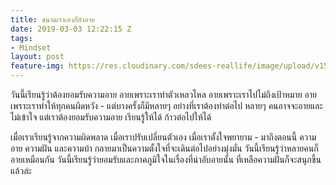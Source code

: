 ```yaml
---
title: ขนาดเราเองก็ยังอาย
date: 2019-03-03 12:22:15 Z
tags:
- Mindset
layout: post
feature-img: https://res.cloudinary.com/sdees-reallife/image/upload/v1555658919/sample_feature_img.png
---
```


วันนี้เรียนรู้ว่าต้องยอมรับความอาย อายเพราะเราทำตัวเหลวไหล อายเพราะเราไปไม่ถึงเป้าหมาย อายเพราะเราทำให้ทุกคนผิดหวัง - แต่บางครั้งก็มีหลายๆ อย่างที่เราต้องทำต่อไป หลายๆ คนอาจจะอายและไม่เข้าใจ แต่เราต้องยอมรับความอาย เรียนรู้ให้ได้ ก้าวต่อไปให้ได้

เมื่อเราเรียนรู้จากความผิดพลาด เมื่อเราปรับเปลี่ยนตัวเอง เมื่อเราตั้งใจพยายาม - มาถึงตอนนี้ ความอาย ความฝัน และความบ้า กลายมาเป็นความตั้งใจที่จะเดินต่อไปอย่างมุ่งมั่น วันนี้เรียนรู้ว่าหลายคนก็อายเหมือนกัน วันนี้เรียนรู้ว่ายอมรับและภาคภูมิใจในเรื่องที่น่าอับอายนั้น ที่เหลือความฝันก็จะสนุกขึ้นแล้วล่ะ
